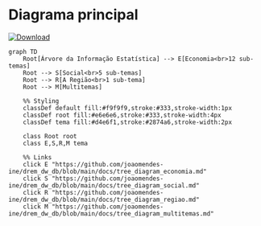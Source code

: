 # Diagrama principal

[![Download](https://img.shields.io/badge/Descarregar-2874a6?style=for-the-badge)](https://github.com/joaomendes-ine/drem_dw_db/blob/main/images/tree_diagram_principal.png)

```mermaid
graph TD
    Root[Árvore da Informação Estatística] --> E[Economia<br>12 sub-temas]
    Root --> S[Social<br>5 sub-temas]
    Root --> R[A Região<br>1 sub-tema]
    Root --> M[Multitemas]

    %% Styling
    classDef default fill:#f9f9f9,stroke:#333,stroke-width:1px
    classDef root fill:#e6e6e6,stroke:#333,stroke-width:4px
    classDef tema fill:#d4e6f1,stroke:#2874a6,stroke-width:2px
    
    class Root root
    class E,S,R,M tema

    %% Links
    click E "https://github.com/joaomendes-ine/drem_dw_db/blob/main/docs/tree_diagram_economia.md"
    click S "https://github.com/joaomendes-ine/drem_dw_db/blob/main/docs/tree_diagram_social.md"
    click R "https://github.com/joaomendes-ine/drem_dw_db/blob/main/docs/tree_diagram_regiao.md"
    click M "https://github.com/joaomendes-ine/drem_dw_db/blob/main/docs/tree_diagram_multitemas.md"
```